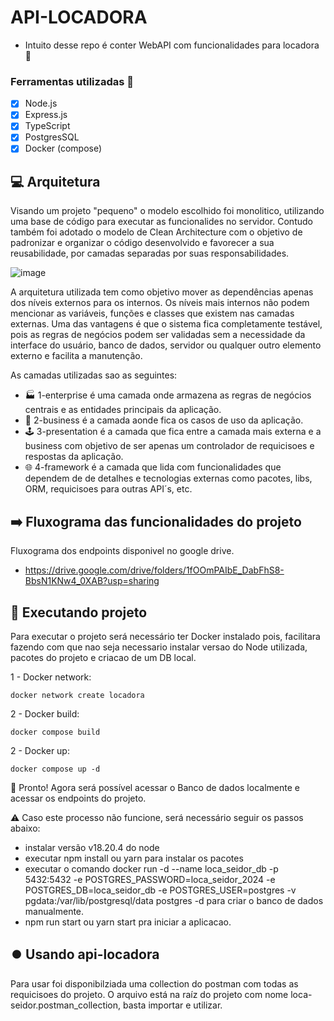 # API-LOCADORA
* Intuito desse repo é conter WebAPI com funcionalidades para locadora 🚗

### Ferramentas utilizadas 🔨

- [x] Node.js
- [x] Express.js
- [x] TypeScript
- [x] PostgresSQL
- [x] Docker (compose)

## 💻 Arquitetura

Visando um projeto "pequeno" o modelo escolhido foi monolitico, utilizando uma base de código para executar as funcionalides no servidor.
Contudo também foi adotado o modelo de Clean Architecture com o objetivo de padronizar e organizar o código desenvolvido e
favorecer a sua reusabilidade, por camadas separadas por suas responsabilidades.

![image](https://blog.cleancoder.com/uncle-bob/images/2012-08-13-the-clean-architecture/CleanArchitecture.jpg)

A arquitetura utilizada tem como objetivo mover as dependências apenas dos níveis externos para os internos.
Os níveis mais internos não podem mencionar as variáveis, funções e classes que existem nas camadas externas.
Uma das vantagens é que o sistema fica completamente testável, pois as regras de negócios podem ser validadas sem a necessidade da interface do usuário, banco de dados, servidor ou qualquer outro elemento externo e facilita a manutenção.

As camadas utilizadas sao as seguintes:
 - 🏭 1-enterprise é uma camada onde armazena as regras de negócios centrais e as entidades principais da aplicação.
 - 💼 2-business é a camada aonde fica os casos de uso da aplicação.
 - 🕹 3-presentation é a camada que fica entre a camada mais externa e a business com objetivo de ser apenas um controlador de requicisoes e respostas da aplicação.
-  🌐 4-framework é a camada que lida com funcionalidades que dependem de de detalhes e tecnologias externas como pacotes, libs, ORM, requicisoes para outras API´s, etc.
## ➡️ Fluxograma das funcionalidades do projeto

Fluxograma dos endpoints disponivel no google drive.

 - https://drive.google.com/drive/folders/1fOOmPAIbE_DabFhS8-BbsN1KNw4_0XAB?usp=sharing

## 🚀 Executando projeto

Para executar o projeto será necessário ter Docker instalado pois, facilitara fazendo com que nao seja necessario instalar versao do Node utilizada, pacotes do projeto e criacao de um DB local.

1 - Docker network:

```
docker network create locadora
```

2 - Docker build:

```
docker compose build
```

2 - Docker up:

```
docker compose up -d
```

💯 Pronto! Agora será possível acessar o Banco de dados localmente e acessar os endpoints do projeto.

⚠️ Caso este processo não funcione, será necessário seguir os passos abaixo:

- instalar versão v18.20.4 do node
- executar npm install ou yarn para instalar os pacotes
- executar o comando docker run -d --name loca_seidor_db -p 5432:5432 -e POSTGRES_PASSWORD=loca_seidor_2024 -e POSTGRES_DB=loca_seidor_db -e POSTGRES_USER=postgres -v pgdata:/var/lib/postgresql/data postgres -d
  para criar o banco de dados manualmente.
- npm run start ou yarn start pra iniciar a aplicacao.

## ⏺️ Usando api-locadora

Para usar foi disponibilziada uma collection do postman com todas as requicisoes do projeto. O arquivo está na raíz do projeto com nome loca-seidor.postman_collection, basta importar e utilizar.



